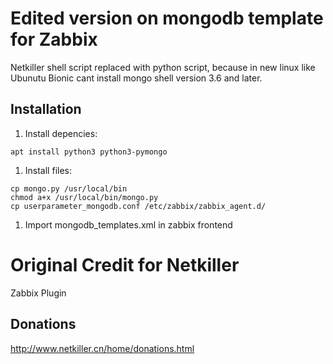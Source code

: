 # Edited version on mongodb template for Zabbix
Netkiller shell script replaced with python script, because in new linux like Ubunutu
Bionic cant install mongo shell version 3.6 and later.

Installation
-----------

1. Install depencies:
```
apt install python3 python3-pymongo
```

1. Install files:
```
cp mongo.py /usr/local/bin
chmod a+x /usr/local/bin/mongo.py
cp userparameter_mongodb.conf /etc/zabbix/zabbix_agent.d/
```

1. Import mongodb_templates.xml in zabbix frontend


# Original Credit for Netkiller 
Zabbix Plugin

Donations
---------
http://www.netkiller.cn/home/donations.html
